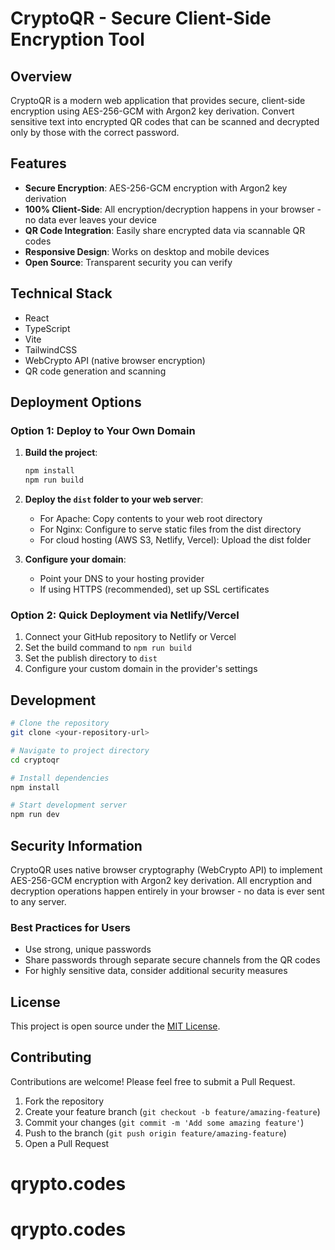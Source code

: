 
# CryptoQR - Secure Client-Side Encryption Tool

## Overview
CryptoQR is a modern web application that provides secure, client-side encryption using AES-256-GCM with Argon2 key derivation. Convert sensitive text into encrypted QR codes that can be scanned and decrypted only by those with the correct password.

## Features
- **Secure Encryption**: AES-256-GCM encryption with Argon2 key derivation
- **100% Client-Side**: All encryption/decryption happens in your browser - no data ever leaves your device
- **QR Code Integration**: Easily share encrypted data via scannable QR codes
- **Responsive Design**: Works on desktop and mobile devices
- **Open Source**: Transparent security you can verify

## Technical Stack
- React
- TypeScript
- Vite
- TailwindCSS
- WebCrypto API (native browser encryption)
- QR code generation and scanning

## Deployment Options

### Option 1: Deploy to Your Own Domain

1. **Build the project**:
   ```sh
   npm install
   npm run build
   ```

2. **Deploy the `dist` folder to your web server**:
   - For Apache: Copy contents to your web root directory
   - For Nginx: Configure to serve static files from the dist directory
   - For cloud hosting (AWS S3, Netlify, Vercel): Upload the dist folder

3. **Configure your domain**:
   - Point your DNS to your hosting provider
   - If using HTTPS (recommended), set up SSL certificates

### Option 2: Quick Deployment via Netlify/Vercel

1. Connect your GitHub repository to Netlify or Vercel
2. Set the build command to `npm run build`
3. Set the publish directory to `dist`
4. Configure your custom domain in the provider's settings

## Development

```sh
# Clone the repository
git clone <your-repository-url>

# Navigate to project directory
cd cryptoqr

# Install dependencies
npm install

# Start development server
npm run dev
```

## Security Information

CryptoQR uses native browser cryptography (WebCrypto API) to implement AES-256-GCM encryption with Argon2 key derivation. All encryption and decryption operations happen entirely in your browser - no data is ever sent to any server.

### Best Practices for Users
- Use strong, unique passwords
- Share passwords through separate secure channels from the QR codes
- For highly sensitive data, consider additional security measures

## License
This project is open source under the [MIT License](LICENSE).

## Contributing
Contributions are welcome! Please feel free to submit a Pull Request.

1. Fork the repository
2. Create your feature branch (`git checkout -b feature/amazing-feature`)
3. Commit your changes (`git commit -m 'Add some amazing feature'`)
4. Push to the branch (`git push origin feature/amazing-feature`)
5. Open a Pull Request
# qrypto.codes
# qrypto.codes
